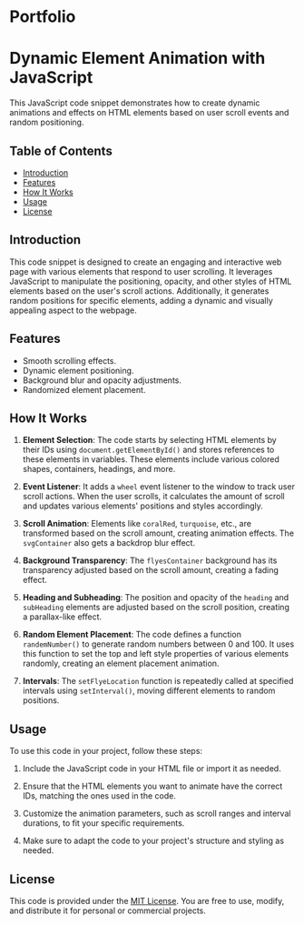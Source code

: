 # Portfolio

# Dynamic Element Animation with JavaScript

This JavaScript code snippet demonstrates how to create dynamic animations and effects on HTML elements based on user scroll events and random positioning.

## Table of Contents

- [Introduction](#introduction)
- [Features](#features)
- [How It Works](#how-it-works)
- [Usage](#usage)
- [License](#license)

## Introduction

This code snippet is designed to create an engaging and interactive web page with various elements that respond to user scrolling. It leverages JavaScript to manipulate the positioning, opacity, and other styles of HTML elements based on the user's scroll actions. Additionally, it generates random positions for specific elements, adding a dynamic and visually appealing aspect to the webpage.

## Features

- Smooth scrolling effects.
- Dynamic element positioning.
- Background blur and opacity adjustments.
- Randomized element placement.

## How It Works

1. **Element Selection**: The code starts by selecting HTML elements by their IDs using `document.getElementById()` and stores references to these elements in variables. These elements include various colored shapes, containers, headings, and more.

2. **Event Listener**: It adds a `wheel` event listener to the window to track user scroll actions. When the user scrolls, it calculates the amount of scroll and updates various elements' positions and styles accordingly.

3. **Scroll Animation**: Elements like `coralRed`, `turquoise`, etc., are transformed based on the scroll amount, creating animation effects. The `svgContainer` also gets a backdrop blur effect.

4. **Background Transparency**: The `flyesContainer` background has its transparency adjusted based on the scroll amount, creating a fading effect.

5. **Heading and Subheading**: The position and opacity of the `heading` and `subHeading` elements are adjusted based on the scroll position, creating a parallax-like effect.

6. **Random Element Placement**: The code defines a function `randemNumber()` to generate random numbers between 0 and 100. It uses this function to set the top and left style properties of various elements randomly, creating an element placement animation.

7. **Intervals**: The `setFlyeLocation` function is repeatedly called at specified intervals using `setInterval()`, moving different elements to random positions.

## Usage

To use this code in your project, follow these steps:

1. Include the JavaScript code in your HTML file or import it as needed.

2. Ensure that the HTML elements you want to animate have the correct IDs, matching the ones used in the code.

3. Customize the animation parameters, such as scroll ranges and interval durations, to fit your specific requirements.

4. Make sure to adapt the code to your project's structure and styling as needed.

## License

This code is provided under the [MIT License](LICENSE). You are free to use, modify, and distribute it for personal or commercial projects.
